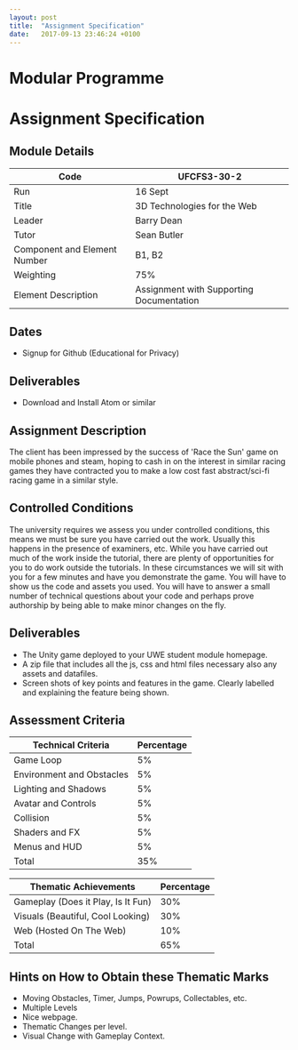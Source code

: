 ```yaml
---
layout: post
title:  "Assignment Specification"
date:   2017-09-13 23:46:24 +0100
---
```


# Modular Programme
# Assignment Specification

## Module Details

Code | UFCFS3-30-2
---| ---
Run | 16 Sept
Title | 3D Technologies for the Web
Leader | Barry Dean
Tutor | Sean Butler
Component and Element Number | B1, B2
Weighting | 75%
Element Description | Assignment with Supporting Documentation

## Dates
- Signup for Github (Educational for Privacy)

## Deliverables
- Download and Install Atom or similar

## Assignment Description

The client has been impressed by the success of 'Race the Sun' game on mobile phones and steam, hoping to cash in on the interest in similar racing games they have contracted you to make a low cost fast abstract/sci-fi racing game in a similar style.

## Controlled Conditions

The university requires we assess you under controlled conditions, this means we must be sure you have carried out the work. Usually this happens in the presence of examiners, etc. While you have carried out much of the work inside the tutorial, there are plenty of opportunities for you to do work outside the tutorials. In these circumstances we will sit with you for a few minutes and have you demonstrate the game. You will have to show us the code and assets you used. You will have to answer a small number of technical questions about your code and perhaps prove authorship by being able to make minor changes on the fly.


## Deliverables

- The Unity game deployed to your UWE student module homepage.
- A zip file that includes all the js, css and html files necessary also any assets and datafiles.
- Screen shots of key points and features in the game. Clearly labelled and explaining the feature being shown.

## Assessment Criteria

Technical Criteria |  Percentage
---| ---
Game Loop | 5%
Environment and Obstacles | 5%
Lighting and Shadows | 5%
Avatar and Controls | 5%
Collision | 5%
Shaders and FX | 5%
Menus and HUD | 5%
Total | 35%

Thematic Achievements | Percentage
---| ---
Gameplay (Does it Play, Is It Fun) | 30%
Visuals (Beautiful, Cool Looking)  | 30%
Web (Hosted On The Web) | 10%
Total | 65%

## Hints on How to Obtain these Thematic Marks

- Moving Obstacles, Timer, Jumps, Powrups, Collectables, etc.
- Multiple Levels
- Nice webpage.
- Thematic Changes per level.
- Visual Change with Gameplay Context.
